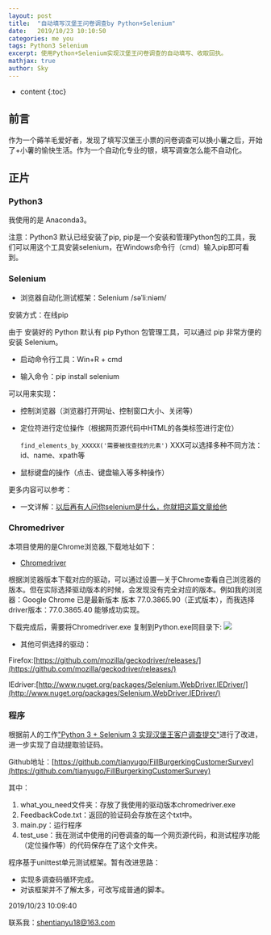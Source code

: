 ```yaml
---
layout: post
title:  "自动填写汉堡王问卷调查by Python+Selenium"
date:   2019/10/23 10:10:50        
categories: me you
tags: Python3 Selenium
excerpt: 使用Python+Selenium实现汉堡王问卷调查的自动填写、收取回执。
mathjax: true
author: Sky
---
```


* content
{:toc}

## 前言 ##
作为一个薅羊毛爱好者，发现了填写汉堡王小票的问卷调查可以换小薯之后，开始了+小薯的愉快生活。作为一个自动化专业的银，填写调查怎么能不自动化。

## 正片 ##

### Python3

我使用的是 Anaconda3。


注意：Python3 默认已经安装了pip, pip是一个安装和管理Python包的工具，我们可以用这个工具安装selenium，在Windows命令行（cmd）输入pip即可看到。

### Selenium

- 浏览器自动化测试框架：Selenium /səˈliːniəm/

安装方式：在线pip


由于 安装好的 Python 默认有 pip Python 包管理工具，可以通过 pip 非常方便的安装 Selenium。

- 启动命令行工具：Win+R + cmd 

- 输入命令：pip install selenium


可以用来实现：

- 控制浏览器（浏览器打开网址、控制窗口大小、关闭等）

- 定位符进行定位操作（根据网页源代码中HTML的各类标签进行定位）

	`find_elements_by_XXXXX('需要被找查找的元素')` XXX可以选择多种不同方法：id、name、xpath等

- 鼠标键盘的操作（点击、键盘输入等多种操作）

更多内容可以参考：

- 一文详解：[以后再有人问你selenium是什么，你就把这篇文章给他
](https://blog.csdn.net/TestingGDR/article/details/81950593)






### Chromedriver

本项目使用的是Chrome浏览器,下载地址如下：


-  [Chromedriver](http://chromedriver.storage.googleapis.com/index.html)

根据浏览器版本下载对应的驱动，可以通过设置—关于Chrome查看自己浏览器的版本。但在实际选择驱动版本的时候，会发现没有完全对应的版本。例如我的浏览器：Google Chrome 已是最新版本
版本 77.0.3865.90（正式版本），而我选择driver版本：77.0.3865.40  能够成功实现。

下载完成后，需要将Chromedriver.exe 复制到Python.exe同目录下:
![](https://wx2.sinaimg.cn/mw690/c31bb60bly1g87xuibtqyj20j60c23z4.jpg)




-  其他可供选择的驱动：
 


 Firefox:[https://github.com/mozilla/geckodriver/releases/](https://github.com/mozilla/geckodriver/releases/)



IEdriver:[http://www.nuget.org/packages/Selenium.WebDriver.IEDriver/](http://www.nuget.org/packages/Selenium.WebDriver.IEDriver/)


### 程序
根据前人的工作["Python 3 + Selenium 3 实现汉堡王客户调查提交"](https://www.cnblogs.com/herbert/p/10852841.ht )进行了改进，进一步实现了自动提取验证码。

Github地址：[https://github.com/tianyugo/FillBurgerkingCustomerSurvey](https://github.com/tianyugo/FillBurgerkingCustomerSurvey)

其中：


1. what_you_need文件夹：存放了我使用的驱动版本chromedriver.exe
2. FeedbackCode.txt：返回的验证码会存放在这个txt中。
3. main.py：运行程序
4. test_use：我在测试中使用的问卷调查的每一个网页源代码，和测试程序功能（定位操作等）的代码保存在了这个文件夹。


程序基于unittest单元测试框架。暂有改进思路：
	
- 实现多调查码循环完成。
- 对该框架并不了解太多，可改写成普通的脚本。





2019/10/23 10:09:40  

联系我：shentianyu18@163.com









  


